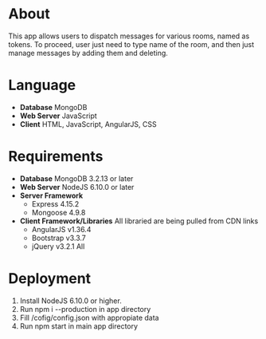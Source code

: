 # About
This app allows users to dispatch messages for various rooms, named as tokens. To proceed, user just need to type name of the room, and then just manage messages by adding them and deleting.
# Language
 - **Database** MongoDB
 - **Web Server** JavaScript
 - **Client** HTML, JavaScript, AngularJS, CSS
# Requirements
 - **Database**
MongoDB 3.2.13 or later
 - **Web Server**
NodeJS 6.10.0 or later
 - **Server Framework**
	- Express 4.15.2
	- Mongoose 4.9.8
 - **Client Framework/Libraries**
 	All libraried are being pulled from CDN links
	- AngularJS v1.36.4
	- Bootstrap v3.3.7
	- jQuery v3.2.1 All 

# Deployment

1. Install NodeJS 6.10.0 or higher.
2. Run npm i --production in app directory
3. Fill /cofig/config.json with appropiate data
4. Run npm start in main app directory